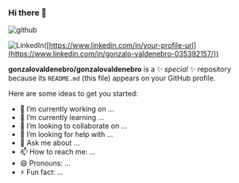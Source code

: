 ### Hi there 👋

![github](https://img.shields.io/badge/GitHub-000000?style=for-the-badge&logo=GitHub&logoColor=white)

![LinkedIn](https://img.shields.io/badge/LinkedIn-0077B5?style=for-the-badge&logo=LinkedIn&logoColor=white)([https://www.linkedin.com/in/your-profile-url](https://www.linkedin.com/in/gonzalo-valdenebro-035392157/))


**gonzalovaldenebro/gonzalovaldenebro** is a ✨ _special_ ✨ repository because its `README.md` (this file) appears on your GitHub profile.

Here are some ideas to get you started:

- 🔭 I’m currently working on ...
- 🌱 I’m currently learning ...
- 👯 I’m looking to collaborate on ...
- 🤔 I’m looking for help with ...
- 💬 Ask me about ...
- 📫 How to reach me: ...
- 😄 Pronouns: ...
- ⚡ Fun fact: ...

